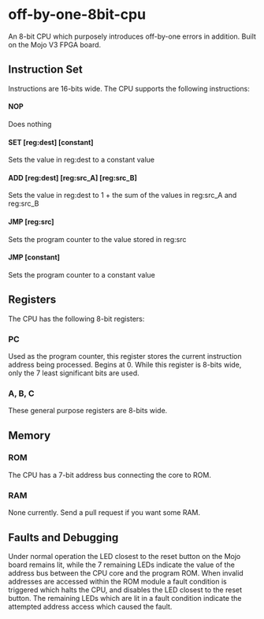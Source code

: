 # off-by-one-8bit-cpu
An 8-bit CPU which purposely introduces off-by-one errors in addition. Built on the Mojo V3 FPGA board.

## Instruction Set

Instructions are 16-bits wide. The CPU supports the following instructions:

#### NOP
Does nothing

#### SET [reg:dest] [constant]
Sets the value in reg:dest to a constant value

#### ADD [reg:dest] [reg:src_A] [reg:src_B]
Sets the value in reg:dest to 1 + the sum of the values in reg:src_A and reg:src_B

#### JMP [reg:src]
Sets the program counter to the value stored in reg:src

#### JMP [constant]
Sets the program counter to a constant value

## Registers

The CPU has the following 8-bit registers:
### PC
Used as the program counter, this register stores the current instruction address being processed. Begins at 0. While this register is 8-bits wide, only the 7 least significant bits are used.

### A, B, C
These general purpose registers are 8-bits wide.

## Memory

### ROM
The CPU has a 7-bit address bus connecting the core to ROM.

### RAM
None currently. Send a pull request if you want some RAM.

## Faults and Debugging

Under normal operation the LED closest to the reset button on the Mojo board remains lit, while the 7 remaining LEDs indicate the value of the address bus between the CPU core and the program ROM. When invalid addresses are accessed within the ROM module a fault condition is triggered which halts the CPU, and disables the LED closest to the reset button. The remaining LEDs which are lit in a fault condition indicate the attempted address access which caused the fault.
